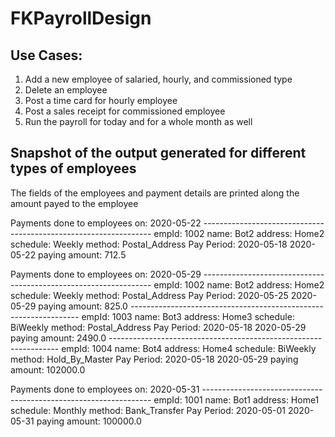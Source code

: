 # FKPayrollDesign

Use Cases:
------------------------------------------------------------------------------
  1. Add a new employee of salaried, hourly, and commissioned type
  2. Delete an employee
  3. Post a time card for hourly employee
  4. Post a sales receipt for commissioned employee
  5. Run the payroll for today and for a whole month as well
  
 
Snapshot of the output generated for different types of employees
------------------------------------------------------------------------------
The fields of the employees and payment details are printed along the amount payed to the employee
<p>
Payments done to employees on: 2020-05-22
-----------------------------------------------------------------
empId:       		1002
name:        		Bot2
address:     		Home2
schedule:    		Weekly
method:      		Postal_Address
Pay Period: 	2020-05-18	2020-05-22
paying amount:      	712.5
</p>

<p>
Payments done to employees on: 2020-05-29
-----------------------------------------------------------------
empId:       		1002
name:        		Bot2
address:     		Home2
schedule:    		Weekly
method:      		Postal_Address
Pay Period: 	2020-05-25	2020-05-29
paying amount:      	825.0
-----------------------------------------------------------------
empId:       		1003
name:        		Bot3
address:     		Home3
schedule:    		BiWeekly
method:      		Postal_Address
Pay Period: 	2020-05-18	2020-05-29
paying amount:      	2490.0
-----------------------------------------------------------------
empId:       		1004
name:        		Bot4
address:     		Home4
schedule:    		BiWeekly
method:      		Hold_By_Master
Pay Period: 	2020-05-18	2020-05-29
paying amount:      	102000.0
</p>

<p>
Payments done to employees on: 2020-05-31
-----------------------------------------------------------------
empId:       		1001
name:        		Bot1
address:     		Home1
schedule:    		Monthly
method:      		Bank_Transfer
Pay Period: 	2020-05-01	2020-05-31
paying amount:      	100000.0
</p>

